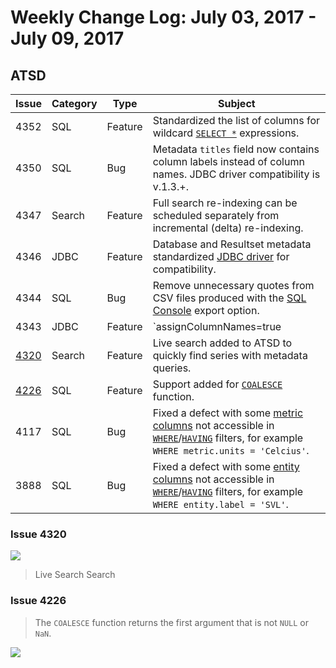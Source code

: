 # Weekly Change Log: July 03, 2017 - July 09, 2017

## ATSD

| Issue| Category    | Type    | Subject              |
|------|-------------|---------|----------------------|
| 4352 | SQL| Feature | Standardized the list of columns for wildcard [`SELECT *`](../../sql/examples/select-all-tags.md) expressions. |
| 4350 | SQL| Bug | Metadata `titles` field now contains column labels instead of column names. JDBC driver compatibility is v.1.3.+. |
| 4347 | Search| Feature | Full search re-indexing can be scheduled separately from incremental (delta) re-indexing. |
| 4346 | JDBC | Feature | Database and Resultset metadata standardized [JDBC driver](https://github.com/axibase/atsd-jdbc#jdbc-driver) for compatibility.  |
| 4344 | SQL | Bug | Remove unnecessary quotes from CSV files produced with the [SQL Console](../../sql#overview) export option. |
| 4343 | JDBC | Feature | `assignColumnNames=true|false` setting added to control the behavior of `getColumnName()` and `getColumnLabel()` methods in the [JDBC](https://github.com/axibase/atsd-jdbc#jdbc-connection-properties-supported-by-driver) driver. |
| [4320](#Issue-4320) | Search | Feature | Live search added to ATSD to quickly find series with metadata queries. |
| [4226](#Issue-4226) | SQL | Feature | Support added for [`COALESCE`](../../rule-engine/functions-text.md#functions-coalesce) function.|
| 4117 | SQL | Bug | Fixed a defect with some [metric columns](../../sql/README.md#metric-columns) not accessible in [`WHERE`](../../sql#where-clause)/[`HAVING`](../../sql#having-filter) filters, for example `WHERE metric.units = 'Celcius'`. |
| 3888 | SQL | Bug | Fixed a defect with some [entity columns](../../sql/README.md#entity-columns) not accessible in [`WHERE`](../../sql#where-clause)/[`HAVING`](../../sql#having-filter) filters, for example `WHERE entity.label = 'SVL'`. |

### Issue 4320

![](./Images/4320.png)

> Live Search Search

### Issue 4226

> The `COALESCE` function returns the first argument that is not `NULL` or `NaN`.

![](./Images/4226.png)
